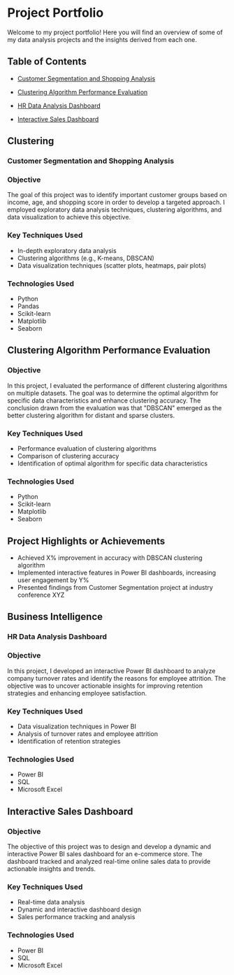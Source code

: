 # Project Portfolio

Welcome to my project portfolio! Here you will find an overview of some of my data analysis projects and the insights derived from each one.

## Table of Contents
- [Customer Segmentation and Shopping Analysis](#customer-segmentation-and-shopping-analysis)
- [Clustering Algorithm Performance Evaluation](#clustering-algorithm-performance-evaluation)

- [HR Data Analysis Dashboard](#hr-data-analysis-dashboard)
- [Interactive Sales Dashboard](#interactive-sales-dashboard)

## Clustering 

### Customer Segmentation and Shopping Analysis

### Objective
The goal of this project was to identify important customer groups based on income, age, and shopping score in order to develop a targeted approach. I employed exploratory data analysis techniques, clustering algorithms, and data visualization to achieve this objective.

### Key Techniques Used
- In-depth exploratory data analysis
- Clustering algorithms (e.g., K-means, DBSCAN)
- Data visualization techniques (scatter plots, heatmaps, pair plots)

### Technologies Used
- Python
- Pandas
- Scikit-learn
- Matplotlib
- Seaborn

## Clustering Algorithm Performance Evaluation

### Objective
In this project, I evaluated the performance of different clustering algorithms on multiple datasets. The goal was to determine the optimal algorithm for specific data characteristics and enhance clustering accuracy. The conclusion drawn from the evaluation was that "DBSCAN" emerged as the better clustering algorithm for distant and sparse clusters.

### Key Techniques Used
- Performance evaluation of clustering algorithms
- Comparison of clustering accuracy
- Identification of optimal algorithm for specific data characteristics

### Technologies Used
- Python
- Scikit-learn
- Matplotlib
- Seaborn

## Project Highlights or Achievements
- Achieved X% improvement in accuracy with DBSCAN clustering algorithm
- Implemented interactive features in Power BI dashboards, increasing user engagement by Y%
- Presented findings from Customer Segmentation project at industry conference XYZ

## Business Intelligence
  
### HR Data Analysis Dashboard

### Objective
In this project, I developed an interactive Power BI dashboard to analyze company turnover rates and identify the reasons for employee attrition. The objective was to uncover actionable insights for improving retention strategies and enhancing employee satisfaction.

### Key Techniques Used
- Data visualization techniques in Power BI
- Analysis of turnover rates and employee attrition
- Identification of retention strategies

### Technologies Used
- Power BI
- SQL
- Microsoft Excel

## Interactive Sales Dashboard

### Objective
The objective of this project was to design and develop a dynamic and interactive Power BI sales dashboard for an e-commerce store. The dashboard tracked and analyzed real-time online sales data to provide actionable insights and trends.

### Key Techniques Used
- Real-time data analysis
- Dynamic and interactive dashboard design
- Sales performance tracking and analysis

### Technologies Used
- Power BI
- SQL
- Microsoft Excel
